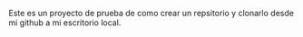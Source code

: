 Este es un proyecto de prueba de como crear un repsitorio y clonarlo desde mi github a mi escritorio local.

